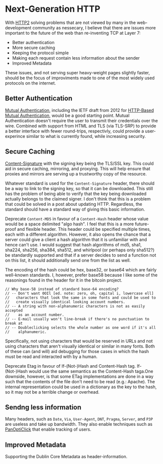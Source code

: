 Next-Generation HTTP
====================

With [HTTP2](http://http2.github.io/) solving problems that are not
viewed by many in the web-development community as nessecary, I believe
that there are issues more important to the future of the web than
re-inventing TCP at Layer 7:

* Better authentication
* More secure caching
* Keeping the protocol simple
* Making each request contain less information about the sender
* Improved Metadata

These issues, and not serving super heavy-weight pages slightly faster,
should be the focus of improviments made to one of the most widely used
protocols on the internet.

Better Authentication
---------------------

[Mutual Authentication](http://en.wikipedia.org/wiki/Mutual_authentication), 
including the IETF draft from 2012 for
[HTTP-Based Mutual Authentication](https://tools.ietf.org/id/draft-oiwa-http-mutualauth-12.txt),
would be a good starting point. Mutual Authentication doesn't require
the user to transmit their credentials over the wire. Combined with
support from HTML and TLS (via TLS-SRP) to provide a better interface
with fewer round-trips, respectivly, could provide a user-experince
similar to what is currently found, while increasing security.

Secure Caching
--------------

[Content-Signature](https://tools.ietf.org/html/draft-burke-content-signature-00)
with the signing key being the TLS/SSL key. This could aid in secure
caching, mirroring, and proxying. This will help ensure that proxies and
mirrors are serving up a trustworthy copy of the resource.

Whatever standard is used for the `Content-Signature` header, there should
be a way to link to the signing key, so that it can be downloaded. This
still has the problem of being able to verify that the key being
downloaded actually belongs to the claimed signer. I don't think that
this is a problem that could be solved in a post about updating HTTP.
Regardless, the standard should have a standard way of giving this basic
information.

Deprecate `Content-MD5` in favour of a `Content-Hash` header whose value
would be a space delimited "algo hash". I feel that this is a more
future-proof and flexible header. This header could be specified
multiple times, each with a different algorithm. However, it also opens
the chance that a server could give a client a hash algorithm that it is
unfamiliar with and hence can't use. I would suggest that hash
algorithms of md5, sha1, sha224, sha256, sha384, sha512, and whirlpool
(or perhaps only sha512?) be standardly supported and that if a server
decides to send a function not on this list, it should additionally send
one from the list as well.

The encoding of the hash could be hex, base32, or base64 which are
fairly well-known standards. I, however, prefer base58 because I like
some of the reasonings found in the header for it in the bitcoin
project.

```
// Why base-58 instead of standard base-64 encoding?
// -- Don't want 0OIl [ed. note: zero, oh, capital i, lowercase ell]
//   characters that look the same in some fonts and could be used to
//   create visually identical looking account numbers.
// -- A string with non-alphanumeric characters is not as easily accepted
//    as an account number.
// -- E-mail usually won't line-break if there's no punctuation to break at
// -- Doubleclicking selects the whole number as one word if it's all
//    alphanumeric.
```

Specifically, not using characters that would be reserved in URLs and
not using characters that aren't visually identical or similar in many
fonts. Both of these can (and will) aid debugging for those cases in
which the hash must be read and interacted with by a human.

Deprecate Etag in favour of If-(Not-)Hash and Content-Hash tag.
If-(Not-)Hash would use the same semantics as the Content-Hash taga.One
downside, however, is that some ETag implementations are done in a way
such that the contents of the file don't need to be read (e.g.: Apache).
The internal representation could be used in a dictionary as the key to
the hash, so it may not be a terrible change or overhead.

Sendng less information
-----------------------

Many headers, such as `Date`, `Via`, `User-Agent`, `DNT`, `Pragma`,
`Server`, and `P3P` are useless and take up bandwidth. They also enable
techniques such as [PanOptiClick](https://panopticlick.eff.org/) that
enable tracking of users.

Improved Metadata
-----------------

Supporting the Dublin Core Metadata as header-information.
